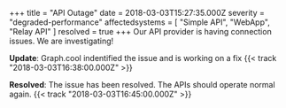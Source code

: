 +++
title = "API Outage"
date = 2018-03-03T15:27:35.000Z
severity = "degraded-performance"
affectedsystems = [
  "Simple API",
  "WebApp",
  "Relay API"
]
resolved = true
+++
Our API provider is having connection issues. We are investigating!

**Update**: Graph.cool indentified the issue and is working on a fix {{< track "2018-03-03T16:38:00.000Z" >}}

**Resolved**: The issue has been resolved. The APIs should operate normal again. {{< track "2018-03-03T16:45:00.000Z" >}}